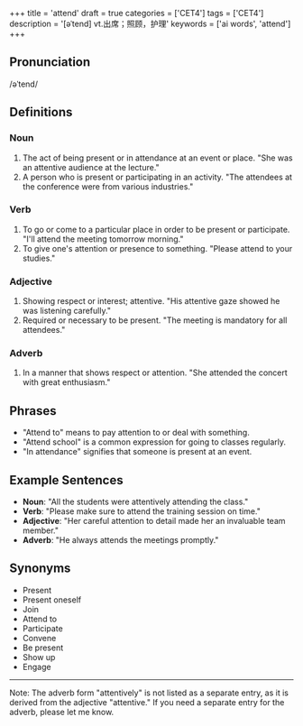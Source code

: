 +++
title = 'attend'
draft = true
categories = ['CET4']
tags = ['CET4']
description = '[əˈtend] vt.出席；照顾，护理'
keywords = ['ai words', 'attend']
+++

## Pronunciation
/əˈtend/

## Definitions
### Noun
1. The act of being present or in attendance at an event or place. "She was an attentive audience at the lecture."
2. A person who is present or participating in an activity. "The attendees at the conference were from various industries."

### Verb
1. To go or come to a particular place in order to be present or participate. "I'll attend the meeting tomorrow morning."
2. To give one's attention or presence to something. "Please attend to your studies."

### Adjective
1. Showing respect or interest; attentive. "His attentive gaze showed he was listening carefully."
2. Required or necessary to be present. "The meeting is mandatory for all attendees."

### Adverb
1. In a manner that shows respect or attention. "She attended the concert with great enthusiasm."

## Phrases
- "Attend to" means to pay attention to or deal with something.
- "Attend school" is a common expression for going to classes regularly.
- "In attendance" signifies that someone is present at an event.

## Example Sentences
- **Noun**: "All the students were attentively attending the class."
- **Verb**: "Please make sure to attend the training session on time."
- **Adjective**: "Her careful attention to detail made her an invaluable team member."
- **Adverb**: "He always attends the meetings promptly."

## Synonyms
- Present
- Present oneself
- Join
- Attend to
- Participate
- Convene
- Be present
- Show up
- Engage

---

Note: The adverb form "attentively" is not listed as a separate entry, as it is derived from the adjective "attentive." If you need a separate entry for the adverb, please let me know.
